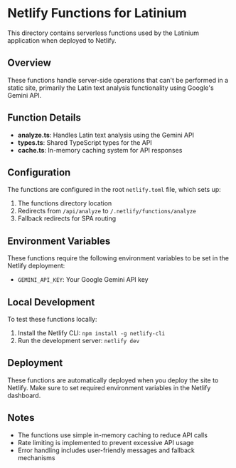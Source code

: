 # Netlify Functions for Latinium

This directory contains serverless functions used by the Latinium application when deployed to Netlify.

## Overview

These functions handle server-side operations that can't be performed in a static site, primarily the Latin text analysis functionality using Google's Gemini API.

## Function Details

- **analyze.ts**: Handles Latin text analysis using the Gemini API
- **types.ts**: Shared TypeScript types for the API
- **cache.ts**: In-memory caching system for API responses

## Configuration

The functions are configured in the root `netlify.toml` file, which sets up:

1. The functions directory location
2. Redirects from `/api/analyze` to `/.netlify/functions/analyze`
3. Fallback redirects for SPA routing

## Environment Variables

These functions require the following environment variables to be set in the Netlify deployment:

- `GEMINI_API_KEY`: Your Google Gemini API key

## Local Development

To test these functions locally:

1. Install the Netlify CLI: `npm install -g netlify-cli`
2. Run the development server: `netlify dev`

## Deployment

These functions are automatically deployed when you deploy the site to Netlify. Make sure to set required environment variables in the Netlify dashboard.

## Notes

- The functions use simple in-memory caching to reduce API calls
- Rate limiting is implemented to prevent excessive API usage
- Error handling includes user-friendly messages and fallback mechanisms 